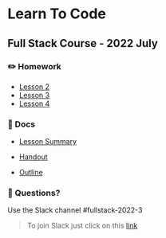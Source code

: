 # Learn To Code

## Full Stack Course - 2022 July

### ✏️ Homework

- [Lesson 2](homework/lesson_2.md)
- [Lesson 3](homework/lesson_3.md)
- [Lesson 4](homework/lesson_4.md)

### 📄 Docs

- [Lesson Summary](https://...)

- [Handout](https://...)

- [Outline](https://...)

### 🤔 Questions?

Use the Slack channel #fullstack-2022-3

> To join Slack just click on this [link](https://hamburgcodingschool.slack.com/join/shared_invite/enQtMjczNDI3OTE4NzIwLTE2ZmNkNDk5YTg3MDFlOTY2ZmU2YzU5YTU4MTNhNDg4MTRhNTMwYzFiNTdlOTdhYzllYzg5YmVkYzljNWExY2U#/)
